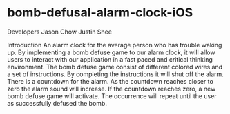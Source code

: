 # bomb-defusal-alarm-clock-iOS

Developers
  Jason Chow
  Justin Shee
  
  
Introduction
  An alarm clock for the average person who has trouble waking up. By implementing a bomb defuse game to our alarm clock, it will allow users to interact with our application in a fast paced and critical thinking environment. The bomb defuse game consist of different colored wires and a set of instructions. By completing the instructions it will shut off the alarm. There is a countdown for the alarm. As the countdown reaches closer to zero the alarm sound will increase. If the countdown reaches zero, a new bomb defuse game will activate. The occurrence will repeat until the user as successfully defused the bomb.
  

  
